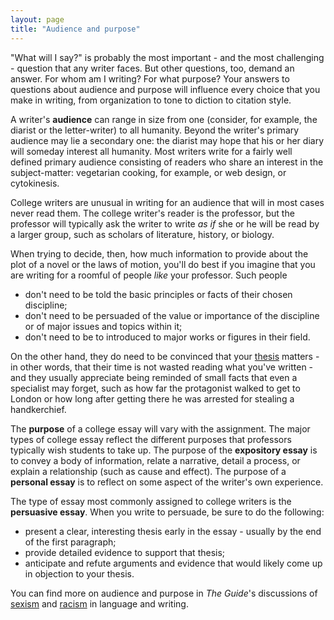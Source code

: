 ```yaml
---
layout: page
title: "Audience and purpose"
---
```


"What will I say?" is probably the most important - and the most challenging - question that any writer faces. But other questions, too, demand an answer. For whom am I writing? For what purpose? Your answers to questions about audience and purpose will influence every choice that you make in writing, from organization to tone to diction to citation style.

A writer's **audience** can range in size from one (consider, for example, the diarist or the letter-writer) to all humanity. Beyond the writer's primary audience may lie a secondary one: the diarist may hope that his or her diary will someday interest all humanity. Most writers write for a fairly well defined primary audience consisting of readers who share an interest in the subject-matter: vegetarian cooking, for example, or web design, or cytokinesis.

College writers are unusual in writing for an audience that will in most cases never read them. The college writer's reader is the professor, but the professor will typically ask the writer to write *as if* she or he will be read by a larger group, such as scholars of literature, history, or biology.

When trying to decide, then, how much information to provide about the plot of a novel or the laws of motion, you'll do best if you imagine that you are writing for a roomful of people *like* your professor. Such people

-   don't need to be told the basic principles or facts of their chosen discipline;
-   don't need to be persuaded of the value or importance of the discipline or of major issues and topics within it;
-   don't need to be to introduced to major works or figures in their field.

On the other hand, they do need to be convinced that your [thesis](?pg=topics/organization.html#thesis) matters - in other words, that their time is not wasted reading what you've written - and they usually appreciate being reminded of small facts that even a specialist may forget, such as how far the protagonist walked to get to London or how long after getting there he was arrested for stealing a handkerchief.

The **purpose** of a college essay will vary with the assignment. The major types of college essay reflect the different purposes that professors typically wish students to take up. The purpose of the **expository essay** is to convey a body of information, relate a narrative, detail a process, or explain a relationship (such as cause and effect). The purpose of a **personal essay** is to reflect on some aspect of the writer's own experience.

The type of essay most commonly assigned to college writers is the **persuasive essay**. When you write to persuade, be sure to do the following:

-   present a clear, interesting thesis early in the essay - usually by the end of the first paragraph;
-   provide detailed evidence to support that thesis;
-   anticipate and refute arguments and evidence that would likely come up in objection to your thesis.

You can find more on audience and purpose in *The Guide*'s discussions of [sexism](?pg=topics/conventions.html#sexism) and [racism](?pg=topics/conventions.html#racism) in language and writing.
